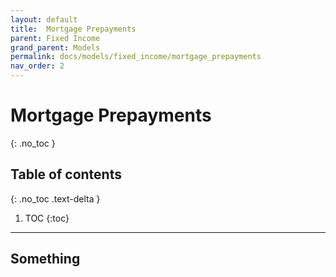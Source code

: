```yaml
---
layout: default
title:  Mortgage Prepayments
parent: Fixed Income
grand_parent: Models
permalink: docs/models/fixed_income/mortgage_prepayments
nav_order: 2
---
```


# Mortgage Prepayments
{: .no_toc }

## Table of contents
{: .no_toc .text-delta }

1. TOC
{:toc}

---

## Something